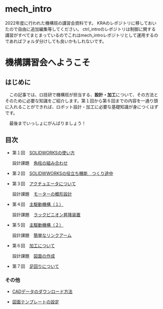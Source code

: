 # mech_intro
2022年度に行われた機構班の講習会資料です。
KRAのレポジトリに移しておいたので自由に追加編集等してください。
ctrl_introのレポジトリは制御に関する講習がすべてまとまっているのでこれはmech_introレポジトリとして運用するのであればフォルダ分けしても良いかもしれないです。

# 機構講習会へようこそ
## はじめに
　この記事では、ロ技研で機構班が担当する、**設計・加工**について、その方法とそのために必要な知識をご紹介します。第１回から第６回までの内容を一通り頭に入れることができれば、ロボット設計・加工に必要な基礎知識が身につくはずです。

　最後までいっしょにがんばりましょう！


## 目次
- 第１回　[SOLIDWORKSの使い方](Lecture1_SOLIDWORKSintro.md)

    設計課題　[角柱の組み合わせ](exercise_1.md)

- 第２回　[SOLIDWWORKSの役立ち機能　つくり途中](Lecture2_SOLIDWORKS_Practice_Use.md)

- 第３回　[アクチュエータについて](main-mecha_0.md)

    設計課題　[モーターの概形設計](exercise_3.md)

- 第４回　[主駆動機構（１）](main-mecha_1.md)

    設計課題　[ラックピニオン昇降装置](exercise_3.md)

- 第５回　[主駆動機構（２）](main-mecha_2.md)

    設計課題　[簡単なリンクアーム](exercise_5.md)

- 第６回　[加工について](main-mecha_3.md)

    設計課題　[図面の作成](exercise_6.md)

- 第７回　[足回りについて](Lecture7.md)

### その他

 - [CADデータのダウンロード方法](download_cad.md)

 - [図面テンプレートの設定](draw_templete.md)
